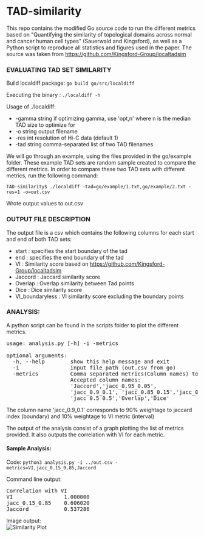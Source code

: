 # TAD-similarity

This repo contains the modified Go source code to run the different metrics based on "Quantifying the similarity of topological domains across normal and cancer human cell types" (Sauerwald and Kingsford), as well as a Python script to reproduce all statistics and figures used in the paper.
The source was taken from https://github.com/Kingsford-Group/localtadsim 

### EVALUATING TAD SET SIMILARITY

Build localdiff package: `go build go/src/localdiff`

Executing the binary : `./localdiff -h`

Usage of ./localdiff:
  * -gamma string
    	 if optimizing gamma, use 'opt,n' where n is the median TAD size to optimize for
  * -o string
     output filename
  * -res int
       resolution of Hi-C data (default 1)
  * -tad string
       comma-separated list of two TAD filenames


We will go through an example, using the files provided in the go/example folder. These example TAD sets are random sample created to compare the different metrics. In order to compare these two TAD sets with different metrics, run the following command:

`TAD-similarity$ ./localdiff -tad=go/example/1.txt,go/example/2.txt -res=1 -o=out.csv`

Wrote output values to out.csv

### OUTPUT FILE DESCRIPTION
The output file is a csv which contains the following columns for each start and end of both TAD sets:
  * start : specifies the start boundary of the tad
  * end : specifies the end boundary of the tad
  * VI : Similarity score based on https://github.com/Kingsford-Group/localtadsim 
  * Jaccord : Jaccard similarity score
  * Overlap : Overlap similarity between Tad points
  * Dice : Dice similarity score
  * VI_boundaryless : VI similarity score excluding the boundary points


### ANALYSIS:

A python script can be found in the scripts folder to plot the different metrics.
<br>
<pre>usage: analysis.py [-h] -i -metrics

optional arguments:
  -h, --help        show this help message and exit
  -i                input file path (out.csv from go)
  -metrics          Comma separated metrics(Column names) to compare |
                    Accepted column names: 
                    'Jaccord','jacc_0.95_0.05',
                    'jacc_0.9_0.1', 'jacc_0.85_0.15','jacc_0.15_0.85',
                    'jacc_0.5_0.5','Overlap','Dice'
</pre>

The column name 'jacc_0.9_0.1' corresponds to 90% weightage to jaccard index (boundary) and 10% weightage to VI metric (interval)

The output of the analysis consist of a graph plotting the list of metrics provided. It also outputs the correlation with VI for each metric.

#### Sample Analysis:

Code: `python3 analysis.py -i ../out.csv -metrics=VI,jacc_0.15_0.85,Jaccord`

Command line output:
<pre>
Correlation with VI
VI                1.000000
jacc_0.15_0.85    0.606020
Jaccord           0.537286
</pre>
Image output: <br>
![Similarity Plot](https://user-images.githubusercontent.com/45582545/49527838-b91d2f00-f880-11e8-93db-66702f8d2bab.png)
